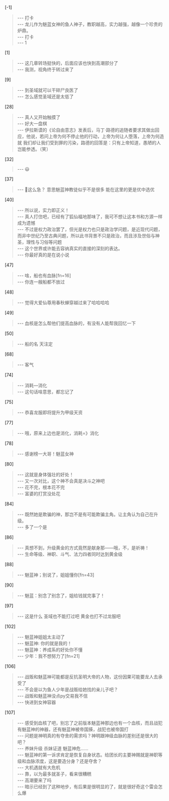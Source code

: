 
[-1] 
>--- 打卡<br>
>--- 龙儿作为魅蓝女神的鱼人神子，教职越高，实力越强，越像一个珍贵的炉鼎。<br>
>--- 打卡<br>
>--- 1<br>

[1] 
>--- 这几章转场挺快的，后面应该也快到高潮部分了<br>
>--- 我测，视角终于转过来了<br>

[9] 
>--- 到圣域就可以干碎尸良医了<br>
>--- 怎么感觉圣域还是太低了<br>

[28] 
>--- 真人又开始触摸了<br>
>--- 好大一盘棋<br>
>--- 伊拉斯谟的《论自由意志》发表后，马丁·路德的追随者要求其做出回应，他说，若问上帝为何不停止他的行动，上帝为何让人堕落，上帝为何造就 我们却让我们受到罪的污染，路德的回答是：只有上帝知道，愚陋的人岂能参透。（笑）<br>

[32] 
>--- 😃<br>

[37] 
>--- 🤔这么急？  意思魅蓝神教徒似乎不是很多  能在这里的更是优中选优<br>

[40] 
>--- 所以说，实力即正义！<br>
>--- 真人打住吧，已经有了狐仙福地那味了，我可不想让这本书和方源一样成为遗憾<br>
>--- 不过是权力政治罢了，但光是权力也只是政治学问题，是近现代问题，而非中世纪乃至古典问题，所以此书背景不只是政治，而且涉及世俗与神圣，理性与习俗等问题<br>
>--- 这个世界或许能去容纳真实的直接的深刻的表达。<br>
>--- 你最好真的是在说小说<br>

[47] 
>--- 啥，船也有血脉[fn=16]<br>
>--- 你连一艘船都不放过<br>

[48] 
>--- 觉得大爱仙尊用春秋蝉穿越过来了哈哈哈哈<br>

[49] 
>--- 血核是怎么帮他们提高血脉的，有没有人能帮我回忆一下<br>

[50] 
>--- 船的名  天注定<br>

[68] 
>--- 客气<br>

[74] 
>--- 消耗—消化<br>
>--- 这句话啥意思，都忘记了<br>

[75] 
>--- 恭喜龙服即将提升为甲级天资<br>

[77] 
>--- 哦，原来上边也是消化，消耗=》消化<br>

[78] 
>--- 感谢榜一大哥！魅蓝女神<br>

[80] 
>--- 这就是身体强壮的好处！<br>
>--- 又一次对比，这个神不会真是决斗之神吧<br>
>--- 花不完，根本花不完<br>
>--- 富婆的打赏没处花<br>

[84] 
>--- 既然她是欺骗的神，那岂不是有可能欺骗主角。让主角认为自己在升级。<br>
>--- 多了一个是<br>

[86] 
>--- 真想不到，升级黄金的方式竟然是献身那——哦，不，是祈祷！<br>
>--- 生命等级、神职、斗气、法力四者同时达到黄金级<br>

[88] 
>--- 魅蓝神；别说了，姐姐懂你[fn=43]<br>

[90] 
>--- 魅蓝：别念了别念了，姐给钱就完事了！<br>

[97] 
>--- 这是什么 圣域也不能打过吧 黄金也打不过龙服吧<br>

[102] 
>--- 魅蓝神姐姐太主动了<br>
>--- 魅蓝神:  你的就是我的！<br>
>--- 魅蓝神：养成系的好处你不懂<br>
>--- 少年：我不想努力了[fn=21]<br>

[106] 
>--- 战贩和魅蓝神可能都是反抗圣明大帝的人物，这份因果可能要龙人去承受了<br>
>--- 不会是以为鱼人少年是战贩给她找的亲儿子吧？<br>
>--- 战贩和魅蓝神没点py交易我不信<br>
>--- 快进到女神容器<br>

[107] 
>--- 感受到血核了吧，别忘了之前版本魅蓝神那边也有一个血核，而且战犯有魅蓝神的神器，还有魅蓝神被帝国揍，战犯也被帝国打<br>
>--- 问题是神明真的有夺舍的需求吗？神明跟神级血脉的差别还是很大的吧？<br>
>--- 养妹升级 杀妹证道 魅蓝神危……<br>
>--- 魅蓝神的第一诉求肯定是恢复自身状态。给团长的主要神赐就是神职等级和血脉浓度，这是要造分身？还是夺舍？<br>
>--- 大机遇就有大危机<br>
>--- 靠，以为最多就圣子，看来很糟糕<br>
>--- 高潮要来了吗<br>
>--- 暗示已经到了这种地步，有后果是很明显的了，就是很好奇这个雷会怎么爆<br>
